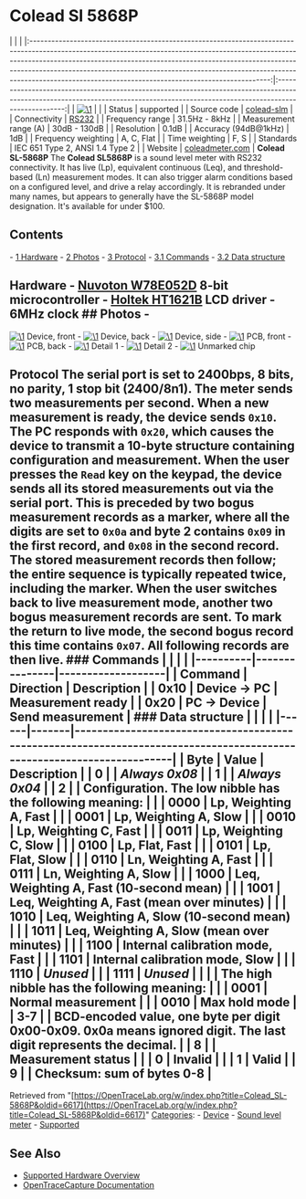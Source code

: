 # Colead Sl 5868P

| | | |:-----------------------------------------------------------------------------------------------------------------------------------------------------------------------------------------------------------------------------------------------------------------------------------------------------------------------------------------------------------------------------------------:|:--------------------------------------------------------------------------------------------------------------------------------------------------------------------------------:| | [![\1](../../assets/hardware/general/\2)](./File:Colead_SL-5868P.png.html) | | | Status | supported | | Source code | [colead-slm](http://github.com/OpenTraceLab/?p=OpenTraceCapture.git;a=tree;f=src/hardware/colead-slm) | | Connectivity | [RS232](Device_cables.html#Colead_SL-5868P_cables "Device cables") | | Frequency range | 31.5Hz - 8kHz | | Measurement range (A) | 30dB - 130dB | | Resolution | 0.1dB | | Accuracy (94dB@1kHz) | 1dB | | Frequency weighting | A, C, Flat | | Time weighting | F, S | | Standards | IEC 651 Type 2, ANSI 1.4 Type 2 | | Website | [coleadmeter.com](http://www.coleadmeter.com/view3.asp?goodsname=Multifunctional%20Sound%20Level%20Meter%20SL-5868P&id2=226) | **Colead SL-5868P** The **Colead SL5868P** is a sound level meter with RS232 connectivity. It has live (Lp), equivalent continuous (Leq), and threshold-based (Ln) measurement modes. It can also trigger alarm conditions based on a configured level, and drive a relay accordingly. It is rebranded under many names, but appears to generally have the SL-5868P model designation. It's available for under \$100. 
## Contents 
\- [1 Hardware](Colead_SL-5868P.html#Hardware) \- [2 Photos](Colead_SL-5868P.html#Photos) \- [3 Protocol](Colead_SL-5868P.html#Protocol) \- [3.1 Commands](Colead_SL-5868P.html#Commands) \- [3.2 Data structure](Colead_SL-5868P.html#Data_structure) 
## Hardware \- [Nuvoton W78E052D](http://www.nuvoton.com/NuvotonMOSS/Community/ProductInfo.aspx?tp_GUID=4119224f-5a2b-4861-a2aa-4e7895c6a532) 8-bit microcontroller \- [Holtek HT1621B](http://www.holtek.com/english/docum/consumer/1621.htm) LCD driver \- 6MHz clock ## Photos \- 
[![\1](../../assets/hardware/general/\2)](./File:Colead_SL-5868P.jpg.html)
Device, front
\- 
[![\1](../../assets/hardware/general/\2)](./File:Colead_SL-5868P_back.jpg.html)
Device, back
\- 
[![\1](../../assets/hardware/general/\2)](./File:Colead_SL-5868P_side.jpg.html)
Device, side
\- 
[![\1](../../assets/hardware/general/\2)](./File:Colead_SL-5868P_PCB_front.jpg.html)
PCB, front
\- 
[![\1](../../assets/hardware/general/\2)](./File:Colead_SL-5868P_PCB_back.jpg.html)
PCB, back
\- 
[![\1](../../assets/hardware/general/\2)](./File:Colead_SL-5868P_PCB_detail_1.jpg.html)
Detail 1
\- 
[![\1](../../assets/hardware/general/\2)](./File:Colead_SL-5868P_PCB_detail_2.jpg.html)
Detail 2
\- 
[![\1](../../assets/hardware/general/\2)](./File:Colead_SL-5868P_PCB_unmarked.jpg.html)
Unmarked chip
## Protocol The serial port is set to 2400bps, 8 bits, no parity, 1 stop bit (2400/8n1). The meter sends two measurements per second. When a new measurement is ready, the device sends `0x10`. The PC responds with `0x20`, which causes the device to transmit a 10-byte structure containing configuration and measurement. When the user presses the `Read` key on the keypad, the device sends all its stored measurements out via the serial port. This is preceded by two bogus measurement records as a marker, where all the digits are set to `0x0a` and byte 2 contains `0x09` in the first record, and `0x08` in the second record. The stored measurement records then follow; the entire sequence is typically repeated twice, including the marker. When the user switches back to live measurement mode, another two bogus measurement records are sent. To mark the return to live mode, the second bogus record this time contains `0x07`. All following records are then live. ### Commands | | | | |----------|---------------|-------------------| | Command | Direction | Description | | **0x10** | Device -\> PC | Measurement ready | | **0x20** | PC -\> Device | Send measurement | ### Data structure | | | | |------|-------|-----------------------------------------------------------------------------------------------------------------------| | Byte | Value | Description | | 0 | | *Always 0x08* | | 1 | | *Always 0x04* | | 2 | | **Configuration. The low nibble has the following meaning:** | | | 0000 | Lp, Weighting A, Fast | | | 0001 | Lp, Weighting A, Slow | | | 0010 | Lp, Weighting C, Fast | | | 0011 | Lp, Weighting C, Slow | | | 0100 | Lp, Flat, Fast | | | 0101 | Lp, Flat, Slow | | | 0110 | Ln, Weighting A, Fast | | | 0111 | Ln, Weighting A, Slow | | | 1000 | Leq, Weighting A, Fast (10-second mean) | | | 1001 | Leq, Weighting A, Fast (mean over minutes) | | | 1010 | Leq, Weighting A, Slow (10-second mean) | | | 1011 | Leq, Weighting A, Slow (mean over minutes) | | | 1100 | Internal calibration mode, Fast | | | 1101 | Internal calibration mode, Slow | | | 1110 | *Unused* | | | 1111 | *Unused* | | | | **The high nibble has the following meaning:** | | | 0001 | Normal measurement | | | 0010 | Max hold mode | | 3-7 | | **BCD-encoded value, one byte per digit 0x00-0x09. 0x0a means ignored digit. The last digit represents the decimal.** | | 8 | | **Measurement status** | | | 0 | Invalid | | | 1 | Valid | | 9 | | **Checksum: sum of bytes 0-8** | 
Retrieved from "[https://OpenTraceLab.org/w/index.php?title=Colead_SL-5868P&oldid=6617](https://OpenTraceLab.org/w/index.php?title=Colead_SL-5868P&oldid=6617)" 
[Categories](specialcategories-specialcategories.md): \- [Device](./Category:Device.html "Category:Device") \- [Sound level meter](./Category:Sound_level_meter.html "Category:Sound level meter") \- [Supported](./Category:Supported.html "Category:Supported")

## See Also
- [Supported Hardware Overview](../supported-hardware.md)
- [OpenTraceCapture Documentation](../../opentracecapture/overview.md)
